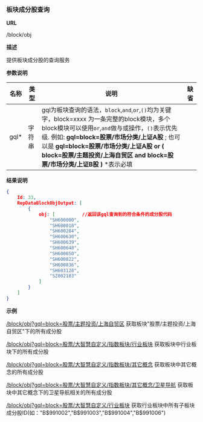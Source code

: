 
### 板块成分股查询

**URL**

/block/obj

**描述**

提供板块成分股的查询服务

**参数说明**

|名称|类型|说明|缺省|
| -------- | -------- | -------- | -------- |
|gql\*|字符串|gql为板块查询的语法，`block`,`and`,`or`,`()`均为关键字，block=xxxx 为一条完整的block模块，多个block模块可以使用`or`,`and`做与或操作，`()`表示优先级. 例如: **gql=block=股票/市场分类/上证A股** ; 也可以是  **gql=block=股票/市场分类/上证A股 or ( block=股票/主题投资/上海自贸区 and block=股票/市场分类/上证B股 )**   \*表示必填

**结果说明**

```json
{
	Id: 33,
	RepDataBlockObjOutput: [
		{
			obj: [			//返回该gql查询到的符合条件的成分股代码
				"SH600000",
				"SH600018",
				"SH600284",
				"SH600630",
				"SH600639",
				"SH600648",
				"SH600650",
				"SH600822",
				"SH600836",
				"SH603128",
				"SZ002183"
			]
		}
	]
}
```

**示例**

[/block/obj?gql=block=股票/主题投资/上海自贸区]($APIHOST$/block/obj?gql=block=股票/主题投资/上海自贸区)
获取板块"股票/主题投资/上海自贸区"下的所有成分股

[/block/obj?gql=block=股票/大智慧自定义/指数板块/行业板块]($APIHOST$/block/obj?gql=block=股票/大智慧自定义/指数板块/行业板块)
获取板块中行业板块下的所有成分股

[/block/obj?gql=block=股票/大智慧自定义/指数板块/其它概念]($APIHOST$/block/obj?gql=block=股票/大智慧自定义/指数板块/其它概念)
获取板块中其它概念的所有成分股

[/block/obj?gql=block=股票/大智慧自定义/指数板块/其它概念/卫星导航]($APIHOST$/block/obj?gql=block=股票/大智慧自定义/指数板块/其它概念/卫星导航)
获取板块中其它概念下的卫星导航相关的所有成分股

[/block/obj?gql=block=股票/大智慧自定义/行业板块]($APIHOST$/block/obj?gql=block=股票/大智慧自定义/行业板块)
获取行业板块中所有子板块成分股ID(如："B$991002","B$991003","B$991004","B$991006")



